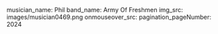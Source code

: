 musician_name: Phil
band_name: Army Of Freshmen
img_src: images/musician0469.png
onmouseover_src: 
pagination_pageNumber: 2024